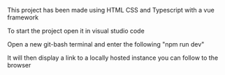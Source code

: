 This project has been made using HTML CSS and Typescript with a vue framework

To start the project open it in visual studio code

Open a new git-bash terminal and enter the following "npm run dev"

It will then display a link to a locally hosted instance you can follow to the browser
